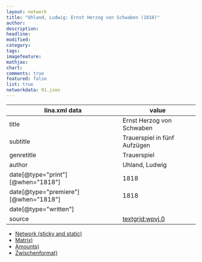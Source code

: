 ```yaml
---
layout: network
title: "Uhland, Ludwig: Ernst Herzog von Schwaben (1818)"
author:
description:
headline:
modified:
category:
tags:
imagefeature: 
mathjax: 
chart: 
comments: true
featured: false
list: true
networkdata: 91.json
---
```

lina.xml data  | value
------------- | -------------
title|Ernst Herzog von Schwaben
subtitle|Trauerspiel in fünf Aufzügen
genretitle|Trauerspiel
author|Uhland, Ludwig
date[@type="print"][@when="1818"]|1818
date[@type="premiere"][@when="1818"]|1818
date[@type="written"]|
source|[textgrid:wpvj.0](https://textgridlab.org/1.0/tgcrud-public/rest/textgrid:wpvj.0/data)



* [Network (sticky and static)](/linas/network91)
* [Matrix)](/linas/matrix91)
* [Amounts)](/linas/amount91)
* [Zwischenformat)](/linas/lina91 )
